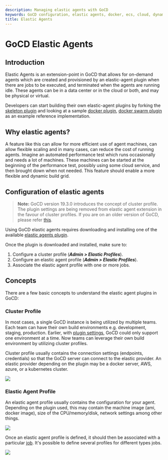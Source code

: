 ```yaml
---
description: Managing elastic agents with GoCD
keywords: GoCD configuration, elastic agents, docker, ecs, cloud, dynamic agents, elastic-agents, dynamic-agents, elastic
title: Elastic Agents
---
```


# GoCD Elastic Agents

## Introduction

Elastic Agents is an extension-point in GoCD that allows for on-demand agents which are created and provisioned by an elastic-agent plugin when there are jobs to be executed, and terminated when the agents are running idle. These agents can be in a data center or in the cloud or both, and may be physical or virtual.

Developers can start building their own elastic-agent plugins by forking the [skeleton plugin](https://github.com/gocd-contrib/elastic-agent-skeleton-plugin) and looking at a sample [docker plugin](https://github.com/gocd-contrib/docker-elastic-agents), [docker swarm plugin](https://github.com/gocd-contrib/docker-swarm-elastic-agents) as an example reference implementation.

## Why elastic agents?

A feature like this can allow for more efficient use of agent machines, can allow flexible scaling and in many cases, can reduce the cost of running agents. Imagine an automated performance test which runs occasionally and needs a lot of machines. These machines can be started at the beginning of the performance test, possibly using some cloud service, and then brought down when not needed. This feature should enable a more flexible and dynamic build grid.

## Configuration of elastic agents

> **Note:** GoCD version 19.3.0 introduces the concept of cluster profile. The plugin settings are being removed from elastic agent extension in the favour of cluster profiles. If you are on an older version of GoCD, please refer [this](https://docs.gocd.org/19.2.0/configuration/elastic_agents.html).

Using GoCD elastic agents requires downloading and installing one of the available [elastic agents plugin](https://www.gocd.org/plugins/#elastic-agents).

Once the plugin is downloaded and installed, make sure to:

1. Configure a cluster profile (**_Admin > Elastic Profiles_**).
2. Configure an elastic agent profile (**_Admin > Elastic Profiles_**).
3. Associate the elastic agent profile with one or more jobs.

## Concepts

There are a few basic concepts to understand the elastic agent plugins in GoCD:

### Cluster Profile
                                                                 
In most cases, a single GoCD instance is being utilized by multiple teams. Each team can have their own build environments e.g. development, staging, production. Earlier, with [plugin settings](https://docs.gocd.org/19.2.0/configuration/elastic_agents.html#plugin-settings), GoCD could only support one environment at a time. Now teams can leverage their own build environment by utilizing cluster profiles. 

Cluster profile usually contains the connection settings (endpoints, credentials) so that the GoCD server can connect to the elastic provider. An elastic provider depending on the plugin may be a docker server, AWS, azure, or a kubernetes cluster. 

![](../images/configuration/elastic-agents/cluster-profile.png)


### Elastic Agent Profile

An elastic agent profile usually contains the configuration for your agent. Depending on the plugin used, this may contain the machine image (ami, docker image), size of the CPU/memory/disk, network settings among other things.

![](../images/configuration/elastic-agents/profile.png)

Once an elastic agent profile is defined, it should then be associated with a particular [job](admin_add_job.html). It's possible to define several profiles for different types jobs.

![](../images/configuration/elastic-agents/configure-job.png)
